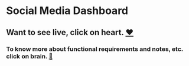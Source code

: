 # Social Media Dashboard

## Want to see live, click on heart. [❤️](https://jimi-chhatrala.github.io/social-media-dashboard/)

### To know more about functional requirements and notes, etc. click on brain. [🧠](https://github.com/Jimi-Chhatrala/social-media-dashboard)
